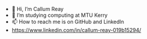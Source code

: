 - 👋 Hi, I’m Callum Reay
- 📖 I’m studying computing at MTU Kerry 
- 📫 How to reach me is on GitHub and LinkedIn
- https://www.linkedin.com/in/callum-reay-019b15294/

<!---
calcoderreay1996/calcoderreay1996 is a ✨ special ✨ repository because its `README.md` (this file) appears on your GitHub profile.
You can click the Preview link to take a look at your changes.
--->

